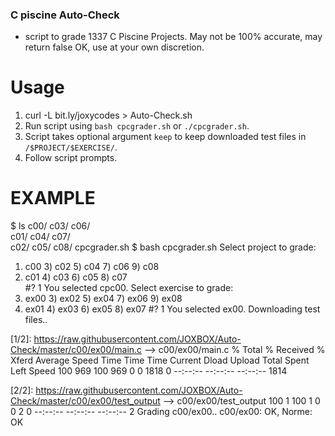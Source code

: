 ### C piscine Auto-Check

- script to grade 1337 C Piscine  Projects. May not be 100% accurate, may return false OK, use at your own discretion.

# Usage

1. curl -L bit.ly/joxycodes  > Auto-Check.sh
2. Run script using ```bash cpcgrader.sh``` or ```./cpcgrader.sh```.
3. Script takes optional argument ```keep``` to keep downloaded test files in ```/$PROJECT/$EXERCISE/```.
4. Follow script prompts.



# EXAMPLE

$ ls 
c00/    c03/    c06/    
c01/    c04/    c07/    
c02/    c05/    c08/        cpcgrader.sh
$ bash cpcgrader.sh
Select project to grade:
1) c00    3) c02    5) c04    7) c06     9) c08  
2) c01    4) c03    6) c05    8) c07    
#? 1
You selected cpc00. Select exercise to grade:
1) ex00   3) ex02   5) ex04   7) ex06   9) ex08
2) ex01   4) ex03   6) ex05   8) ex07
#? 1
You selected ex00.
Downloading test files..

[1/2]: https://raw.githubusercontent.com/JOXBOX/Auto-Check/master/c00/ex00/main.c --> c00/ex00/main.c
  % Total    % Received % Xferd  Average Speed   Time    Time     Time  Current
                                 Dload  Upload   Total   Spent    Left  Speed
100   969  100   969    0     0   1818      0 --:--:-- --:--:-- --:--:--  1814

[2/2]: https://raw.githubusercontent.com/JOXBOX/Auto-Check/master/c00/ex00/test_output --> c00/ex00/test_output
100     1  100     1    0     0      2      0 --:--:-- --:--:-- --:--:--     2
Grading c00/ex00..
c00/ex00: OK, Norme: OK
